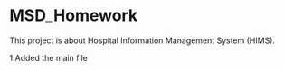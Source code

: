 # MSD_Homework
This project is about Hospital Information Management System (HIMS).

1.Added the main file
